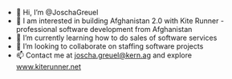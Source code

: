- 👋 Hi, I’m @JoschaGreuel
- 👀 I am interested in building Afghanistan 2.0 with Kite Runner - professional software development from Afghanistan
- 🌱 I’m currently learning how to do sales of software services
- 💞️ I’m looking to collaborate on staffing software projects
- 📫 Contact me at joscha.greuel@kern.ag and explore www.kiterunner.net

<!---
JoschaGreuel/JoschaGreuel is a ✨ special ✨ repository because its `README.md` (this file) appears on your GitHub profile.
You can click the Preview link to take a look at your changes.
--->
